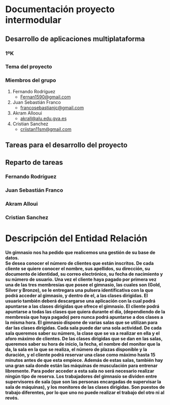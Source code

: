 # Documentación proyecto intermodular
## Desarrollo de aplicaciones multiplataforma
### 1ºK


### Tema del proyecto

### Miembros del grupo
1. Fernando Rodríguez
   - Fernan1590@gmail.com
2. Juan Sebastián Franco
   - francosebastianjc@gmail.com
4. Akram Allooui
   - akrall@alu.edu.gva.es
5. Cristian Sanchez
   - criistan11sm@gmail.com

## Tareas para el desarrollo del proyecto


## Reparto de tareas

### Fernando Rodríguez

### Juan Sebastián Franco

### Akram Alloui

### Cristian Sanchez

# Descripción del Entidad Relación

**Un gimnasio nos ha pedido que realicemos una gestión de su base de datos.  
Se desea conocer el número de clientes que están inscritos. De cada cliente se quiere conocer el nombre, sus apellidos, 
su dirección, su documento de identidad, su correo electrónico, su fecha de nacimiento y su número de usuario. Una vez 
el cliente haya pagado por primera vez una de las tres membresías que posee el gimnasio, las cuales son 
(Gold, Silver y Bronze), se le entregara una pulsera identificativa con la que podrá acceder al gimnasio, y dentro 
de el, a las clases dirigidas. El usuario también deberá descargarse una aplicación con la cual podrá apuntarse a las 
clases dirigidas que ofrece el gimnasio. El cliente podrá apuntarse a todas las clases que quiera 
durante el día, (dependiendo de la membresía que haya pagado) pero nunca podrá apuntarse a dos clases a la misma hora. 
El gimnasio dispone de varias salas que se utilizan para dar las clases dirigidas. Cada sala puede dar una 
sola actividad. De cada sala queremos saber su número, la clase que se va a realizar en ella y el aforo máximo 
de clientes. De las clases dirigidas que se dan en las salas, queremos saber su hora de inicio, la fecha, el nombre 
del monitor que la da, la sala en la que se realiza, el número de plazas disponible y la duración, y el cliente podrá
reservar una clase como máximo hasta 15 minutos antes de que esta empiece. Además de estas salas, también hay una 
gran sala donde están las máquinas de musculación para entrenar libremente. Para poder acceder
a esta sala no será necesario realizar ningún tipo de reserva. Los trabajadores del gimnasio se dividen entre 
supervisores de sala (que son las personas encargadas de supervisar la sala de máquinas), y los monitores de las 
clases dirigidas. Son puestos de trabajo diferentes, por lo que uno no puede realizar el trabajo del otro ni al revés.**
